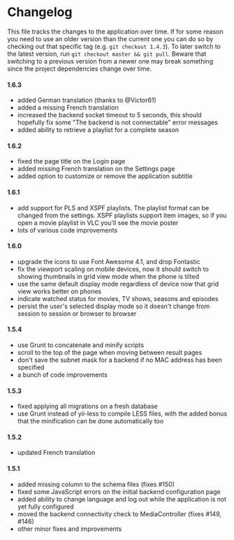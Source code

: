 Changelog
=================

This file tracks the changes to the application over time. If for some reason 
you need to use an older version than the current one you can do so by checking 
out that specific tag (e.g. `git checkout 1.4.3`). To later switch to the latest 
version, run `git checkout master && git pull`. Beware that switching to a 
previous version from a newer one may break something since the project dependencies 
change over time.

#### 1.6.3
* added German translation (thanks to @Victor61)
* added a missing French translation
* increased the backend socket timeout to 5 seconds, this should hopefully fix some "The backend is not connectable" error messages
* added ability to retrieve a playlist for a complete season

#### 1.6.2
* fixed the page title on the Login page
* added missing French translation on the Settings page
* added option to customize or remove the application subtitle

#### 1.6.1
* add support for PLS and XSPF playlists. The playlist format can be changed from the settings. XSPF playlists support item images, so if you open a movie playlist in VLC you'll see the movie poster
* lots of various code improvements

#### 1.6.0
* upgrade the icons to use Font Awesome 4.1, and drop Fontastic
* fix the viewport scaling on mobile devices, now it should switch to showing 
thumbnails in grid view mode when the phone is tilted
* use the same default display mode regardless of device now that grid view 
works better on phones
* indicate watched status for movies, TV shows, seasons and episodes
* persist the user's selected display mode so it doesn't change from session to 
session or browser to browser

#### 1.5.4
* use Grunt to concatenate and minify scripts
* scroll to the top of the page when moving between result pages
* don't save the subnet mask for a backend if no MAC address has been specified
* a bunch of code improvements

#### 1.5.3
* fixed applying all migrations on a fresh database
* use Grunt instead of yii-less to compile LESS files, with the added bonus that the minification can be done automatically too

#### 1.5.2
* updated French translation

#### 1.5.1
* added missing column to the schema files (fixes #150)
* fixed some JavaScript errors on the initial backend configuration page
* added ability to change language and log out while the application is not yet fully configured
* moved the backend connectivity check to MediaController (fixes #149, #146)
* other minor fixes and improvements
